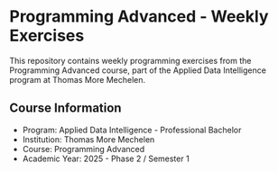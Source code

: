 # Programming Advanced - Weekly Exercises
This repository contains weekly programming exercises from the Programming Advanced course, part of the Applied Data Intelligence program at Thomas More Mechelen.

## Course Information
- Program: Applied Data Intelligence - Professional Bachelor
- Institution: Thomas More Mechelen
- Course: Programming Advanced
- Academic Year: 2025 - Phase 2 / Semester 1